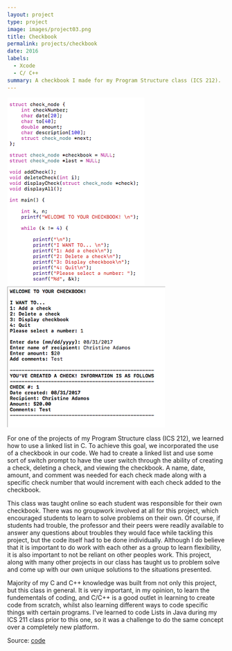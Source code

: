 ```yaml
---
layout: project
type: project
image: images/project03.png
title: Checkbook
permalink: projects/checkbook
date: 2016
labels:
  - Xcode
  - C/ C++
summary: A checkbook I made for my Program Structure class (ICS 212).
---
```



<img class="ui image" src="../images/codeimage.png">
<img class="ui image" src="../images/testimage.png">
<br>

For one of the projects of my Program Structure class (ICS 212), we learned how to use a linked list in C. To achieve this goal, we incorporated the use of a checkbook in our code. We had to create a linked list and use some sort of switch prompt to have the user switch through the ability of creating a check, deleting a check, and viewing the checkbook. A name, date, amount, and comment was needed for each check made along with a specific check number that would increment with each check added to the checkbook.



This class was taught online so each student was responsible for their own checkbook. There was no groupwork involved at all for this project, which encouraged students to learn to solve problems on their own. Of course, if students had trouble, the professor and their peers were readily available to answer any questions about troubles they would face while tackling this project, but the code itself had to be done individually. Although I do believe that it is important to do work with each other as a group to learn flexibility, it is also important to not be reliant on other peoples work. This project, along with many other projects in our class has taught us to problem solve and come up with our own unique solutions to the situations presented.

Majority of my C and C++ knowledge was built from not only this project, but this class in general. It is very important, in my opinion, to learn the fundementals of coding, and C/C++ is a good outlet in learning to create code from scratch, whilst also learning different ways to code specific things with certain programs. I've learned to code Lists in Java during my ICS 211 class prior to this one, so it was a challenge to do the same concept over a completely new platform.

Source: <a href="https://github.com/cadamos/cadamos.github.io/blob/master/checkbookCode"><i class="large github icon "></i>code</a>

